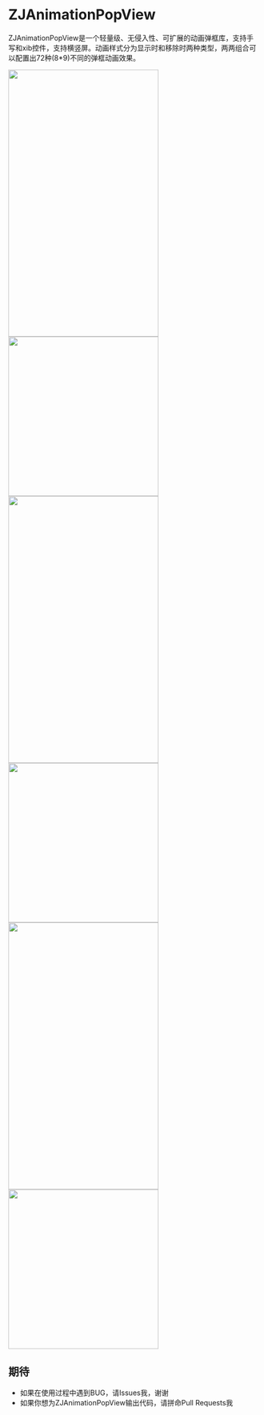 # ZJAnimationPopView
ZJAnimationPopView是一个轻量级、无侵入性、可扩展的动画弹框库，支持手写和xib控件，支持横竖屏。动画样式分为显示时和移除时两种类型，两两组合可以配置出72种(8*9)不同的弹框动画效果。

<div align=left>
<img width="300" height="534" src="http://g.recordit.co/ILnIKxMSBN.gif"/>
<img width="300" height="319" src="http://g.recordit.co/nPCMw7Ewqv.gif"/>
</div>
<div align=left>
<img width="300" height="534" src="http://g.recordit.co/mGl897jweN.gif"/>
<img width="300" height="319" src="http://g.recordit.co/MuBgprWSwD.gif"/>
</div>
<div align=left>
<img width="300" height="534" src="http://g.recordit.co/Xc6ERsbnMD.gif"/>
<img width="300" height="319" src="http://g.recordit.co/rS2BNVFhGB.gif"/>
</div>


## 期待
* 如果在使用过程中遇到BUG，请Issues我，谢谢
* 如果你想为ZJAnimationPopView输出代码，请拼命Pull Requests我
